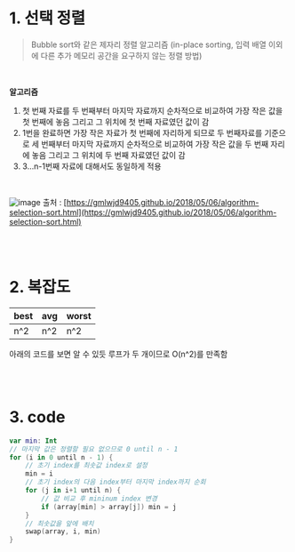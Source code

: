 # 1. 선택 정렬

> Bubble sort와 같은 제자리 정렬 알고리즘 (in-place sorting, 입력 배열 이외에 다른 추가 메모리 공간을 요구하지 않는 정렬 방법)
> 

<br/>

**알고리즘**

1. 첫 번째 자료를 두 번째부터 마지막 자료까지 순차적으로 비교하여 가장 작은 값을 첫 번째에 놓음 그리고 그 위치에 첫 번째 자료였던 값이 감
2. 1번을 완료하면 가장 작은 자료가 첫 번째에 자리하게 되므로 두 번째자료를 기준으로 세 번째부터 마지막 자료까지 순차적으로 비교하여 가장 작은 값을 두 번째 자리에 놓음 그리고 그 위치에 두 번째 자료였던 값이 감
3. 3…n-1번째 자료에 대해서도 동일하게 적용

<br/>

![image](https://user-images.githubusercontent.com/100047095/187008237-2335ffab-bcf1-45c4-8f99-807c3c87a73c.png)
출처 : [https://gmlwjd9405.github.io/2018/05/06/algorithm-selection-sort.html](https://gmlwjd9405.github.io/2018/05/06/algorithm-selection-sort.html)

<br/><br/>

# 2. 복잡도

| best | avg | worst |
| --- | --- | --- |
| n^2 | n^2 | n^2 |

아래의 코드를 보면 알 수 있듯 루프가 두 개이므로 O(n^2)를 만족함

<br/><br/>

# 3. code

```kotlin
var min: Int
// 마지막 값은 정렬할 필요 없으므로 0 until n - 1
for (i in 0 until n - 1) {
    // 초기 index를 최솟값 index로 설정
    min = i
    // 초기 index의 다음 index부터 마지막 index까지 순회
    for (j in i+1 until n) {
        // 값 비교 후 mininum index 변경
        if (array[min] > array[j]) min = j
    }
    // 최솟값을 앞에 배치
    swap(array, i, min)
}
```
